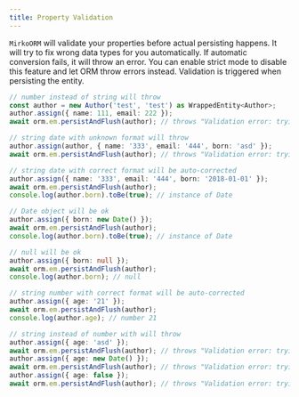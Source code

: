 ```yaml
---
title: Property Validation
---
```


`MirkoORM` will validate your properties before actual persisting happens. It will try to fix wrong 
data types for you automatically. If automatic conversion fails, it will throw an error. You can 
enable strict mode to disable this feature and let ORM throw errors instead. Validation is triggered 
when persisting the entity. 

```typescript
// number instead of string will throw
const author = new Author('test', 'test') as WrappedEntity<Author>;
author.assign({ name: 111, email: 222 });
await orm.em.persistAndFlush(author); // throws "Validation error: trying to set Author.name of type 'string' to '111' of type 'number'"

// string date with unknown format will throw
author.assign(author, { name: '333', email: '444', born: 'asd' });
await orm.em.persistAndFlush(author); // throws "Validation error: trying to set Author.born of type 'date' to 'asd' of type 'string'"

// string date with correct format will be auto-corrected
author.assign({ name: '333', email: '444', born: '2018-01-01' });
await orm.em.persistAndFlush(author);
console.log(author.born).toBe(true); // instance of Date

// Date object will be ok
author.assign({ born: new Date() });
await orm.em.persistAndFlush(author);
console.log(author.born).toBe(true); // instance of Date

// null will be ok
author.assign({ born: null });
await orm.em.persistAndFlush(author);
console.log(author.born); // null

// string number with correct format will be auto-corrected
author.assign({ age: '21' });
await orm.em.persistAndFlush(author);
console.log(author.age); // number 21

// string instead of number with will throw
author.assign({ age: 'asd' });
await orm.em.persistAndFlush(author); // throws "Validation error: trying to set Author.age of type 'number' to 'asd' of type 'string'"
author.assign({ age: new Date() });
await orm.em.persistAndFlush(author); // throws "Validation error: trying to set Author.age of type 'number' to '2019-01-17T21:14:23.875Z' of type 'date'"
author.assign({ age: false });
await orm.em.persistAndFlush(author); // throws "Validation error: trying to set Author.age of type 'number' to 'false' of type 'boolean'"
```
